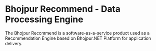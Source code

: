 # Bhojpur Recommend - Data Processing Engine
The Bhojpur Recommend is a software-as-a-service product used as a Recommendation Engine based on Bhojpur.NET Platform for application delivery.
